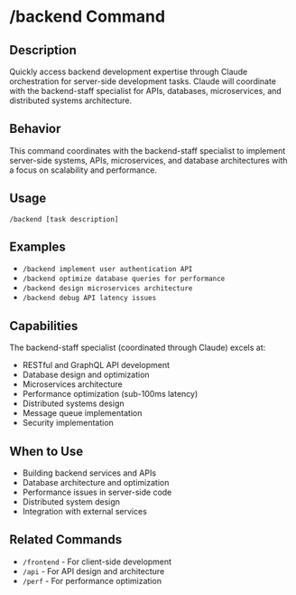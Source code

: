 # /backend Command

## Description
Quickly access backend development expertise through Claude orchestration for server-side development tasks. Claude will coordinate with the backend-staff specialist for APIs, databases, microservices, and distributed systems architecture.

## Behavior
This command coordinates with the backend-staff specialist to implement server-side systems, APIs, microservices, and database architectures with a focus on scalability and performance.

## Usage
```
/backend [task description]
```

## Examples
- `/backend implement user authentication API`
- `/backend optimize database queries for performance`
- `/backend design microservices architecture`
- `/backend debug API latency issues`

## Capabilities
The backend-staff specialist (coordinated through Claude) excels at:
- RESTful and GraphQL API development
- Database design and optimization
- Microservices architecture
- Performance optimization (sub-100ms latency)
- Distributed systems design
- Message queue implementation
- Security implementation

## When to Use
- Building backend services and APIs
- Database architecture and optimization
- Performance issues in server-side code
- Distributed system design
- Integration with external services

## Related Commands
- `/frontend` - For client-side development
- `/api` - For API design and architecture
- `/perf` - For performance optimization
